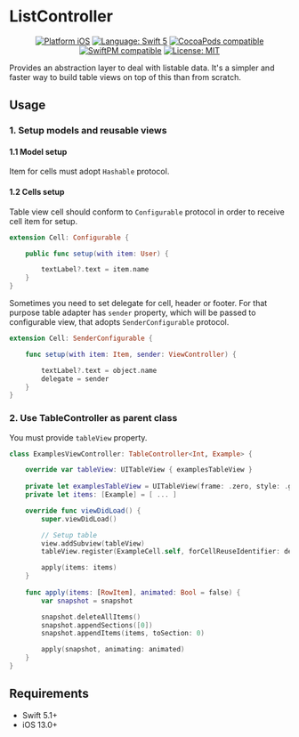 # ListController

<div align="center">

[![Platform iOS](https://img.shields.io/badge/platform-iOS-blue.svg)](https://www.apple.com/ios) [![Language: Swift 5](https://img.shields.io/badge/swift-5.1-orange)](https://swift.org) [![CocoaPods compatible](https://img.shields.io/badge/pod-1.1.0-blue.svg)](https://github.com/MobileUpLLC/ListController) [![SwiftPM compatible](https://img.shields.io/badge/swift_package-1.1.0-blue.svg)](https://swift.org/package-manager/) [![License: MIT](https://img.shields.io/badge/license-MIT-green)](https://github.com/MobileUpLLC/ListController/blob/main/LICENSE)

</div>


Provides an abstraction layer to deal with listable data. It's a simpler and faster way to build table views on top of this than from scratch.

## Usage

### 1. Setup models and reusable views

#### 1.1 Model setup

Item for cells must adopt `Hashable` protocol.

#### 1.2 Cells setup

Table view cell should conform to `Configurable` protocol in order to receive cell item for setup.

```swift
extension Cell: Configurable {

    public func setup(with item: User) {

        textLabel?.text = item.name
    }
}
```

Sometimes you need to set delegate for cell, header or footer. For that purpose table adapter has `sender` property, which will be passed to configurable view, that adopts `SenderConfigurable` protocol.

```swift
extension Cell: SenderConfigurable {

    func setup(with item: Item, sender: ViewController) {

        textLabel?.text = object.name
        delegate = sender
    }
}
```

### 2. Use TableController as parent class

You must provide `tableView` property. 

```swift
class ExamplesViewController: TableController<Int, Example> {

    override var tableView: UITableView { examplesTableView }
    
    private let examplesTableView = UITableView(frame: .zero, style: .grouped)
    private let items: [Example] = [ ... ]

    override func viewDidLoad() {
        super.viewDidLoad()

        // Setup table
        view.addSubview(tableView)
        tableView.register(ExampleCell.self, forCellReuseIdentifier: defaultCellReuseIdentifier)

        apply(items: items)
    }
    
    func apply(items: [RowItem], animated: Bool = false) {
        var snapshot = snapshot

        snapshot.deleteAllItems()
        snapshot.appendSections([0])
        snapshot.appendItems(items, toSection: 0)

        apply(snapshot, animating: animated)
    }
}
```

## Requirements

- Swift 5.1+
- iOS 13.0+
